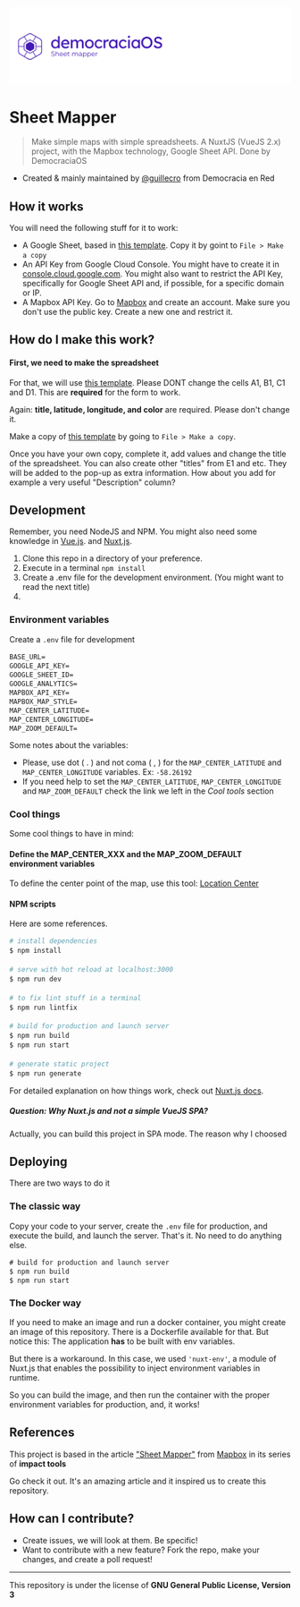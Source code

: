 ![Sheet Mapper Logo](/docs/repo-logo.png)

# Sheet Mapper

> Make simple maps with simple spreadsheets. A NuxtJS (VueJS 2.x) project, with the Mapbox technology, Google Sheet API. Done by DemocraciaOS

- Created & mainly maintained by [@guillecro](https://github.com/guillecro) from Democracia en Red

## How it works

You will need the following stuff for it to work:

- A Google Sheet, based in [this template](https://docs.google.com/spreadsheets/d/13eSJ8ZdT42-ZnrXSdwOtiFTUb2eVDgX400XTYGgLJps). Copy it by goint to `File > Make a copy`
- An API Key from Google Cloud Console. You might have to create it in [console.cloud.google.com](https://console.cloud.google.com/). You might also want to restrict the API Key, specifically for Google Sheet API and, if possible, for a specific domain or IP. 
- A Mapbox API Key. Go to [Mapbox](https://mapbox.com) and create an account. Make sure you don't use the public key. Create a new one and restrict it. 

## How do I make this work?

#### First, we need to make the spreadsheet

For that, we will use [this template](https://docs.google.com/spreadsheets/d/13eSJ8ZdT42-ZnrXSdwOtiFTUb2eVDgX400XTYGgLJps). Please DONT change the cells A1, B1, C1 and D1. This are **required** for the form to work.

Again: **title, latitude, longitude, and color** are required. Please don't change it.

Make a copy of [this template](https://docs.google.com/spreadsheets/d/13eSJ8ZdT42-ZnrXSdwOtiFTUb2eVDgX400XTYGgLJps) by going to `File > Make a copy`.

Once you have your own copy, complete it, add values and change the title of the spreadsheet. You can also create other "titles" from E1 and etc. They will be added to the pop-up as extra information. How about you add for example a very useful "Description" column?

## Development

Remember, you need NodeJS and NPM. You might also need some knowledge in [Vue.js](https://vuejs.org). and [Nuxt.js](https://nuxtjs.org).

1. Clone this repo in a directory of your preference.
2. Execute in a terminal `npm install`
3. Create a .env file for the development environment. (You might want to read the next title)
4. 

### Environment variables

Create a `.env` file for development

```
BASE_URL=
GOOGLE_API_KEY=
GOOGLE_SHEET_ID=
GOOGLE_ANALYTICS=
MAPBOX_API_KEY=
MAPBOX_MAP_STYLE=
MAP_CENTER_LATITUDE=
MAP_CENTER_LONGITUDE=
MAP_ZOOM_DEFAULT=
```

Some notes about the variables:

- Please, use dot ( . ) and not coma ( ,  ) for the `MAP_CENTER_LATITUDE` and `MAP_CENTER_LONGITUDE` variables. Ex: `-58.26192`
- If you need help to set the `MAP_CENTER_LATITUDE`, `MAP_CENTER_LONGITUDE` and `MAP_ZOOM_DEFAULT` check the link we left in the *Cool tools* section

### Cool things

Some cool things to have in mind:

#### Define the MAP_CENTER_XXX and the MAP_ZOOM_DEFAULT environment variables

To define the center point of the map, use this tool: [Location Center](https://demos.mapbox.com/location-helper/)

#### NPM scripts

Here are some references.

```bash
# install dependencies
$ npm install

# serve with hot reload at localhost:3000
$ npm run dev

# to fix lint stuff in a terminal
$ npm run lintfix

# build for production and launch server
$ npm run build
$ npm run start

# generate static project
$ npm run generate
```

For detailed explanation on how things work, check out [Nuxt.js docs](https://nuxtjs.org).

##### Question: Why Nuxt.js and not a simple VueJS SPA?

Actually, you can build this project in SPA mode. The reason why I choosed 

## Deploying

There are two ways to do it

### The classic way

Copy your code to your server, create the `.env` file for production, and execute the build, and launch the server. That's it. No need to do anything else.

```
# build for production and launch server
$ npm run build
$ npm run start
```
### The Docker way

If you need to make an image and run a docker container, you might create an image of this repository. There is a Dockerfile available for that. But notice this: The application **has** to be built with env variables.

But there is a workaround. In this case, we used `'nuxt-env'`, a module of Nuxt.js that enables the possibility to inject environment variables in runtime.

So you can build the image, and then run the container with the proper environment variables for production, and, it works!

## References

This project is based in the article ["Sheet Mapper"](https://demos.mapbox.com/location-helper/) from [Mapbox](https://mapbox.com/) in its series of **impact tools**

Go check it out. It's an amazing article and it inspired us to create this repository.

## How can I contribute?

* Create issues, we will look at them. Be specific!
* Want to contribute with a new feature? Fork the repo, make your changes, and create a poll request!


---

This repository is under the license of **GNU General Public License, Version 3**
